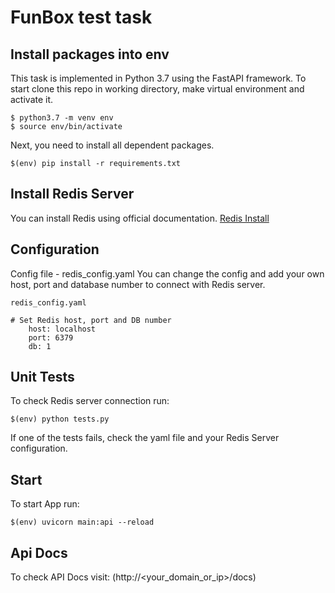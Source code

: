 # FunBox test task
## Install packages into env
This task is implemented in Python 3.7 using the FastAPI framework.
To start clone this repo in working directory, make virtual environment and activate it.
```
$ python3.7 -m venv env
$ source env/bin/activate
```
Next, you need to install all dependent packages.
```
$(env) pip install -r requirements.txt
```
## Install Redis Server
You can install Redis using official documentation.
[Redis Install](https://redis.io/topics/quickstart)

## Configuration
Config file - redis_config.yaml
You can change the config and add your own host, port and database number to connect with Redis server.
```
redis_config.yaml

# Set Redis host, port and DB number
    host: localhost
    port: 6379
    db: 1
```
## Unit Tests
To check Redis server connection run:
```
$(env) python tests.py
```
If one of the tests fails, check the yaml file and your Redis Server configuration.

## Start
To start App run:
```
$(env) uvicorn main:api --reload
```
## Api Docs
To check API Docs visit:
(http://<your_domain_or_ip>/docs)





